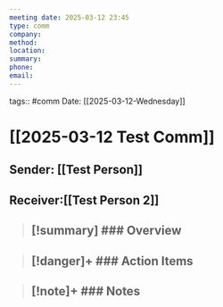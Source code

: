 ```yaml
---
meeting date: 2025-03-12 23:45
type: comm
company: 
method: 
location: 
summary: 
phone: 
email:
---
```

tags:: #comm
Date: [[2025-03-12-Wednesday]]

# [[2025-03-12 Test Comm]]

**Sender**: [[Test Person]]
- 
**Receiver**:[[Test Person 2]]
- 
>[!summary] ### Overview
>- 


>[!danger]+ ### Action Items
> - 


>[!note]+ ### Notes
>- 
